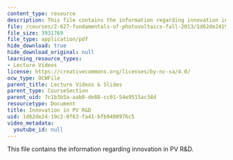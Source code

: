 ```yaml
---
content_type: resource
description: This file contains the information regarding innovation in PV R&D.
file: /courses/2-627-fundamentals-of-photovoltaics-fall-2013/1d62de2419c28f63fa41bfb9408976c5_MIT2_627F13_lec20.pdf
file_size: 3931769
file_type: application/pdf
hide_download: true
hide_download_original: null
learning_resource_types:
- Lecture Videos
license: https://creativecommons.org/licenses/by-nc-sa/4.0/
ocw_type: OCWFile
parent_title: Lecture Videos & Slides
parent_type: CourseSection
parent_uid: 7c1b3b5a-aab8-de88-cc01-54e9515ac34d
resourcetype: Document
title: Innovation in PV R&D
uid: 1d62de24-19c2-8f63-fa41-bfb9408976c5
video_metadata:
  youtube_id: null
---
```

This file contains the information regarding innovation in PV R&D.